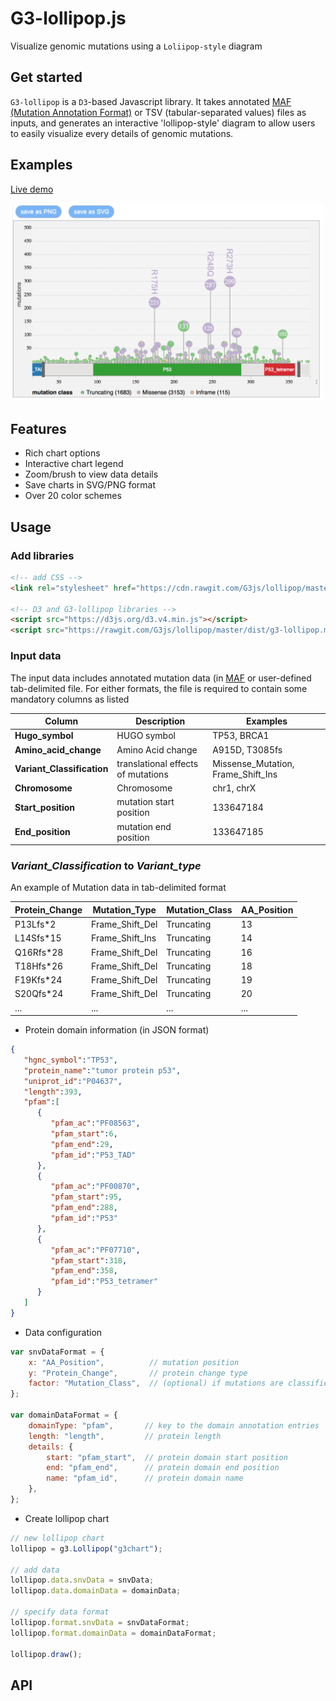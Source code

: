 # G3-lollipop.js

Visualize genomic mutations using a `Loliipop-style` diagram

## Get started
`G3-lollipop` is a `D3`-based Javascript library. It takes annotated <a href="https://docs.gdc.cancer.gov/Encyclopedia/pages/Mutation_Annotation_Format/">MAF (Mutation Annotation Format)</a> or TSV (tabular-separated values) files as inputs, and generates an interactive 'lollipop-style' diagram to allow users to easily visualize every details of genomic mutations.

## Examples
[Live demo](https://bl.ocks.org/phoeguo/583a12e04c6b9d7ca1825cdbdc62f531)

<a href="https://bl.ocks.org/phoeguo/583a12e04c6b9d7ca1825cdbdc62f531"><img src="./docs/assets/img/screenshot1.png" alt="demo screenshot" width="500"/></a>

## Features

- Rich chart options
- Interactive chart legend
- Zoom/brush to view data details
- Save charts in SVG/PNG format
- Over 20 color schemes

## Usage

### Add libraries
```html
<!-- add CSS -->
<link rel="stylesheet" href="https://cdn.rawgit.com/G3js/lollipop/master/css/style.min.css">

<!-- D3 and G3-lollipop libraries -->
<script src="https://d3js.org/d3.v4.min.js"></script>
<script src="https://rawgit.com/G3js/lollipop/master/dist/g3-lollipop.min.js"></script>
```

### Input data
The input data includes annotated mutation data (in <a href="https://docs.gdc.cancer.gov/Data/File_Formats/MAF_Format/">MAF</a> or user-defined tab-delimited file.  For either formats, the file is required to contain some mandatory columns as listed

Column | Description | Examples
| ------- | ------------- | -------- |
| **Hugo_symbol** | HUGO symbol | TP53, BRCA1 |
| **Amino_acid_change** | Amino Acid change | A915D, T3085fs | 
| **Variant_Classification** | translational effects of mutations | Missense_Mutation, Frame_Shift_Ins |
| **Chromosome** | Chromosome | chr1, chrX |
| **Start_position** | mutation start position | 133647184 |
| **End_position** | mutation end position | 133647185 |

### *Variant_Classification* to *Variant_type*

An example of Mutation data in tab-delimited format

Protein_Change | Mutation_Type | Mutation_Class | AA_Position
| ------------- |------------- | ----- |  ---- |
| P13Lfs*2 | Frame_Shift_Del |Truncating | 13 |
| L14Sfs*15 | Frame_Shift_Ins | Truncating | 14 |
| Q16Rfs*28 | Frame_Shift_Del | Truncating | 16 |
| T18Hfs*26 | Frame_Shift_Del | Truncating | 18 |
| F19Kfs*24 | Frame_Shift_Del | Truncating | 19 |
| S20Qfs*24 | Frame_Shift_Del | Truncating | 20 |
| ... | ... | ... | ... | 

- Protein domain information (in JSON format)

```JSON
{  
   "hgnc_symbol":"TP53",
   "protein_name":"tumor protein p53",
   "uniprot_id":"P04637",
   "length":393,
   "pfam":[  
      {  
         "pfam_ac":"PF08563",
         "pfam_start":6,
         "pfam_end":29,
         "pfam_id":"P53_TAD"
      },
      {  
         "pfam_ac":"PF00870",
         "pfam_start":95,
         "pfam_end":288,
         "pfam_id":"P53"
      },
      {  
         "pfam_ac":"PF07710",
         "pfam_start":318,
         "pfam_end":358,
         "pfam_id":"P53_tetramer"
      }
   ]
}
```

- Data configuration

```javascript
var snvDataFormat = {
    x: "AA_Position",          // mutation position
    y: "Protein_Change",       // protein change type
    factor: "Mutation_Class",  // (optional) if mutations are classified by cetern categories
};

var domainDataFormat = {
    domainType: "pfam",       // key to the domain annotation entries
    length: "length",         // protein length
    details: {
        start: "pfam_start",  // protein domain start position
        end: "pfam_end",      // protein domain end position
        name: "pfam_id",      // protein domain name
    },
};
```

- Create lollipop chart

```javascript
// new lollipop chart
lollipop = g3.Lollipop("g3chart");

// add data
lollipop.data.snvData = snvData;
lollipop.data.domainData = domainData;

// specify data format
lollipop.format.snvData = snvDataFormat;
lollipop.format.domainData = domainDataFormat;

lollipop.draw();
```

## API

